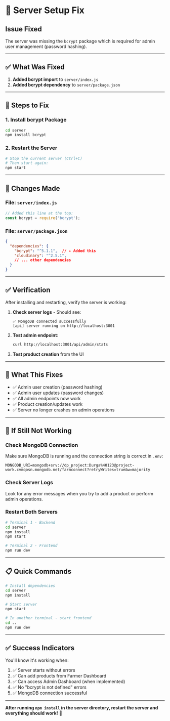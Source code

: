 # 🔧 Server Setup Fix

## Issue Fixed

The server was missing the `bcrypt` package which is required for admin user management (password hashing).

---

## ✅ What Was Fixed

1. **Added bcrypt import** to `server/index.js`
2. **Added bcrypt dependency** to `server/package.json`

---

## 🚀 Steps to Fix

### 1. Install bcrypt Package

```bash
cd server
npm install bcrypt
```

### 2. Restart the Server

```bash
# Stop the current server (Ctrl+C)
# Then start again:
npm start
```

---

## 📝 Changes Made

### File: `server/index.js`
```javascript
// Added this line at the top:
const bcrypt = require('bcrypt');
```

### File: `server/package.json`
```json
{
  "dependencies": {
    "bcrypt": "^5.1.1",  // ← Added this
    "cloudinary": "^2.5.1",
    // ... other dependencies
  }
}
```

---

## ✅ Verification

After installing and restarting, verify the server is working:

1. **Check server logs** - Should see:
   ```
   ✅ MongoDB connected successfully
   [api] server running on http://localhost:3001
   ```

2. **Test admin endpoint**:
   ```bash
   curl http://localhost:3001/api/admin/stats
   ```

3. **Test product creation** from the UI

---

## 🎯 What This Fixes

- ✅ Admin user creation (password hashing)
- ✅ Admin user updates (password changes)
- ✅ All admin endpoints now work
- ✅ Product creation/updates work
- ✅ Server no longer crashes on admin operations

---

## 🐛 If Still Not Working

### Check MongoDB Connection

Make sure MongoDB is running and the connection string is correct in `.env`:

```env
MONGODB_URI=mongodb+srv://dp_project:Durga%40123@project-work.cvmqosn.mongodb.net/farmconnect?retryWrites=true&w=majority
```

### Check Server Logs

Look for any error messages when you try to add a product or perform admin operations.

### Restart Both Servers

```bash
# Terminal 1 - Backend
cd server
npm install
npm start

# Terminal 2 - Frontend  
npm run dev
```

---

## 📋 Quick Commands

```bash
# Install dependencies
cd server
npm install

# Start server
npm start

# In another terminal - start frontend
cd ..
npm run dev
```

---

## ✅ Success Indicators

You'll know it's working when:

1. ✅ Server starts without errors
2. ✅ Can add products from Farmer Dashboard
3. ✅ Can access Admin Dashboard (when implemented)
4. ✅ No "bcrypt is not defined" errors
5. ✅ MongoDB connection successful

---

**After running `npm install` in the server directory, restart the server and everything should work!** 🚀
